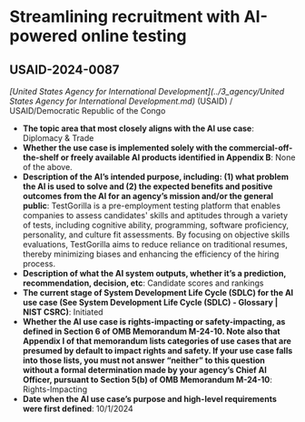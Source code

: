 # Streamlining recruitment with AI-powered online testing
## USAID-2024-0087
_[United States Agency for International Development](../3_agency/United States Agency for International Development.md)_ (USAID) / USAID/Democratic Republic of the Congo


+ **The topic area that most closely aligns with the AI use case**: Diplomacy & Trade
+ **Whether the use case is implemented solely with the commercial-off-the-shelf or freely available AI products identified in Appendix B**: None of the above.
+ **Description of the AI’s intended purpose, including: (1) what problem the AI is used to solve and (2) the expected benefits and positive outcomes from the AI for an agency’s mission and/or the general public**: TestGorilla is a pre-employment testing platform that enables companies to assess candidates' skills and aptitudes through a variety of tests, including cognitive ability, programming, software proficiency, personality, and culture fit assessments. By focusing on objective skills evaluations, TestGorilla aims to reduce reliance on traditional resumes, thereby minimizing biases and enhancing the efficiency of the hiring process.
+ **Description of what the AI system outputs, whether it’s a prediction, recommendation, decision, etc**: Candidate scores and rankings
+ **The current stage of System Development Life Cycle (SDLC) for the AI use case (See System Development Life Cycle (SDLC) - Glossary | NIST CSRC)**: Initiated
+ **Whether the AI use case is rights-impacting or safety-impacting, as defined in Section 6 of OMB Memorandum M-24-10. Note also that Appendix I of that memorandum lists categories of use cases that are presumed by default to impact rights and safety. If your use case falls into those lists, you must not answer “neither” to this question without a formal determination made by your agency’s Chief AI Officer, pursuant to Section 5(b) of OMB Memorandum M-24-10**: Rights-Impacting
+ **Date when the AI use case’s purpose and high-level requirements were first defined**: 10/1/2024